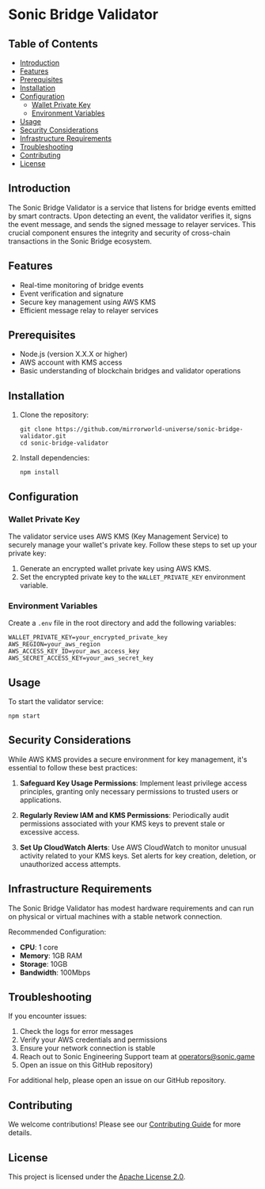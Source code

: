 # Sonic Bridge Validator

## Table of Contents
- [Introduction](#introduction)
- [Features](#features)
- [Prerequisites](#prerequisites)
- [Installation](#installation)
- [Configuration](#configuration)
  - [Wallet Private Key](#wallet-private-key)
  - [Environment Variables](#environment-variables)
- [Usage](#usage)
- [Security Considerations](#security-considerations)
- [Infrastructure Requirements](#infrastructure-requirements)
- [Troubleshooting](#troubleshooting)
- [Contributing](#contributing)
- [License](#license)

## Introduction

The Sonic Bridge Validator is a service that listens for bridge events emitted by smart contracts. Upon detecting an event, the validator verifies it, signs the event message, and sends the signed message to relayer services. This crucial component ensures the integrity and security of cross-chain transactions in the Sonic Bridge ecosystem.

## Features

- Real-time monitoring of bridge events
- Event verification and signature
- Secure key management using AWS KMS
- Efficient message relay to relayer services

## Prerequisites

- Node.js (version X.X.X or higher)
- AWS account with KMS access
- Basic understanding of blockchain bridges and validator operations

## Installation

1. Clone the repository:
   ```
   git clone https://github.com/mirrorworld-universe/sonic-bridge-validator.git
   cd sonic-bridge-validator
   ```

2. Install dependencies:
   ```
   npm install
   ```

## Configuration

### Wallet Private Key

The validator service uses AWS KMS (Key Management Service) to securely manage your wallet's private key. Follow these steps to set up your private key:

1. Generate an encrypted wallet private key using AWS KMS.
2. Set the encrypted private key to the `WALLET_PRIVATE_KEY` environment variable.

### Environment Variables

Create a `.env` file in the root directory and add the following variables:

```
WALLET_PRIVATE_KEY=your_encrypted_private_key
AWS_REGION=your_aws_region
AWS_ACCESS_KEY_ID=your_aws_access_key
AWS_SECRET_ACCESS_KEY=your_aws_secret_key
```

## Usage

To start the validator service:

```
npm start
```

## Security Considerations

While AWS KMS provides a secure environment for key management, it's essential to follow these best practices:

1. **Safeguard Key Usage Permissions**: Implement least privilege access principles, granting only necessary permissions to trusted users or applications.

2. **Regularly Review IAM and KMS Permissions**: Periodically audit permissions associated with your KMS keys to prevent stale or excessive access.

3. **Set Up CloudWatch Alerts**: Use AWS CloudWatch to monitor unusual activity related to your KMS keys. Set alerts for key creation, deletion, or unauthorized access attempts.

## Infrastructure Requirements

The Sonic Bridge Validator has modest hardware requirements and can run on physical or virtual machines with a stable network connection.

Recommended Configuration:
- **CPU**: 1 core
- **Memory**: 1GB RAM
- **Storage**: 10GB
- **Bandwidth**: 100Mbps

## Troubleshooting

If you encounter issues:

1. Check the logs for error messages
2. Verify your AWS credentials and permissions
3. Ensure your network connection is stable
4. Reach out to Sonic Engineering Support team at [operators@sonic.game](mailto:operators@sonic.game)
5. Open an issue on this GitHub repository)

For additional help, please open an issue on our GitHub repository.

## Contributing

We welcome contributions! Please see our [Contributing Guide](CONTRIBUTING.md) for more details.

## License

This project is licensed under the [Apache License 2.0](LICENSE).
